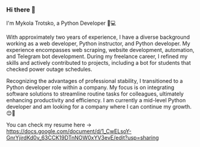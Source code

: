 ### Hi there 👋

I'm Mykola Trotsko, a Python Developer 🐍💻

With approximately two years of experience, I have a diverse background working as a web developer, Python instructor, and Python developer. My experience encompasses web scraping, website development, automation, and Telegram bot development. During my freelance career, I refined my skills and actively contributed to projects, including a bot for students that checked power outage schedules.

Recognizing the advantages of professional stability, I transitioned to a Python developer role within a company. My focus is on integrating software solutions to streamline routine tasks for colleagues, ultimately enhancing productivity and efficiency. I am currently a mid-level Python developer and am looking for a company where I can continue my growth. 😊🚀

You can check my resume here -> https://docs.google.com/document/d/1_CwELsoY-GnrYjirdKd0v_63CCK19DTnNOW0xYV3evE/edit?usp=sharing
